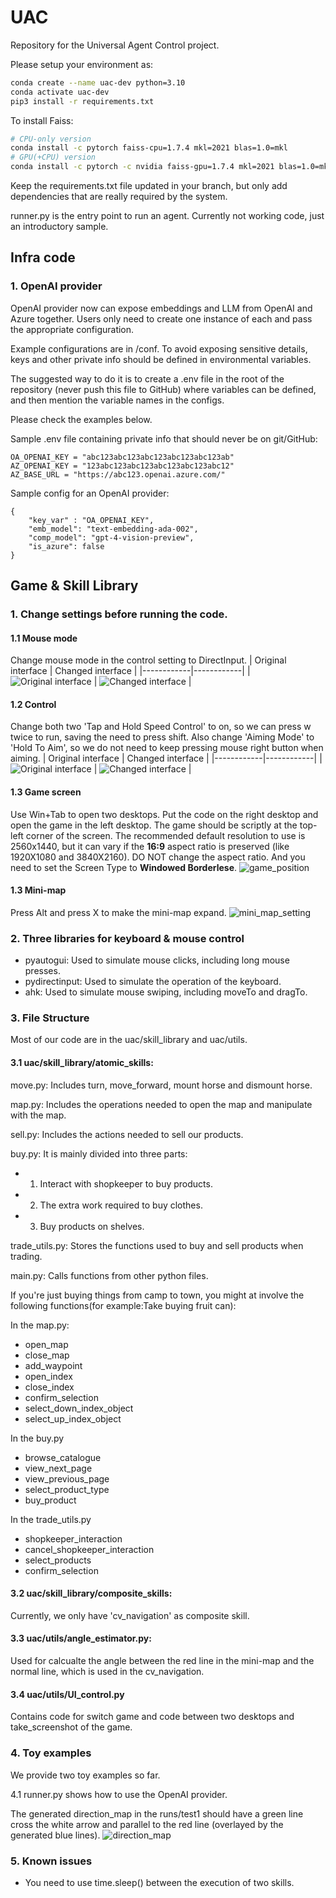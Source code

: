 # UAC
Repository for the Universal Agent Control project.

Please setup your environment as:
```bash
conda create --name uac-dev python=3.10
conda activate uac-dev
pip3 install -r requirements.txt
```

To install Faiss:
```bash
# CPU-only version
conda install -c pytorch faiss-cpu=1.7.4 mkl=2021 blas=1.0=mkl
# GPU(+CPU) version
conda install -c pytorch -c nvidia faiss-gpu=1.7.4 mkl=2021 blas=1.0=mkl
```

Keep the requirements.txt file updated in your branch, but only add dependencies that are really required by the system.

runner.py is the entry point to run an agent. Currently not working code, just an introductory sample.

## Infra code

### 1. OpenAI provider

OpenAI provider now can expose embeddings and LLM from OpenAI and Azure together. Users only need to create one instance of each and pass the appropriate configuration.

Example configurations are in /conf. To avoid exposing sensitive details, keys and other private info should be defined in environmental variables.

The suggested way to do it is to create a .env file in the root of the repository (never push this file to GitHub) where variables can be defined, and then mention the variable names in the configs.

Please check the examples below.

Sample .env file containing private info that should never be on git/GitHub:
```
OA_OPENAI_KEY = "abc123abc123abc123abc123abc123ab"
AZ_OPENAI_KEY = "123abc123abc123abc123abc123abc12"
AZ_BASE_URL = "https://abc123.openai.azure.com/"
```

Sample config for an OpenAI provider:
```
{
	"key_var" : "OA_OPENAI_KEY",
	"emb_model": "text-embedding-ada-002",
	"comp_model": "gpt-4-vision-preview",
	"is_azure": false
}
```

## Game & Skill Library
### 1. Change settings before running the code.

#### 1.1 Mouse mode
Change mouse mode in the control setting to DirectInput.
| Original interface | Changed interface |
|------------|------------|
| ![Original interface](docs/images/raw_input.png) | ![Changed interface](docs/images/direct_input.png) |  

#### 1.2 Control
Change both two 'Tap and Hold Speed Control' to on, so we can press w twice to run, saving the need to press shift. Also change 'Aiming Mode' to 'Hold To Aim', so we do not need to keep pressing mouse right button when aiming.
| Original interface | Changed interface |
|------------|------------|
| ![Original interface](docs/images/move_control_previous.png) | ![Changed interface](docs/images/move_control_now.png) |  

#### 1.3 Game screen
Use Win+Tab to open two desktops. Put the code on the right desktop and open the game in the left desktop. The game should be scriptly at the top-left corner of the screen. The recommended default resolution to use is 2560x1440, but it can vary if the **16:9** aspect ratio is preserved (like 1920X1080 and 3840X2160). DO NOT change the aspect ratio. And you need to set the Screen Type to **Windowed Borderlese**.
![game_position](docs/images/game_position.png)

#### 1.3 Mini-map
Press Alt and press X to make the mini-map expand.
![mini_map_setting](docs/images/mini_map_setting.png) 

### 2. Three libraries for keyboard & mouse control  
- pyautogui: Used to simulate mouse clicks, including long mouse presses.   
- pydirectinput: Used to simulate the operation of the keyboard.  
- ahk: Used to simulate mouse swiping, including moveTo and dragTo.
  
### 3. File Structure
Most of our code are in the uac/skill_library and uac/utils.

#### 3.1 uac/skill_library/atomic_skills:
move.py: Includes turn, move_forward, mount horse and dismount horse.

map.py: Includes the operations needed to open the map and manipulate with the map.    

sell.py: Includes the actions needed to sell our products.    

buy.py: It is mainly divided into three parts:   
-   1. Interact with shopkeeper to buy products.   
-   2. The extra work required to buy clothes.   
-   3. Buy products on shelves.  

trade_utils.py: Stores the functions used to buy and sell products when trading.  

main.py: Calls functions from other python files.

If you're just buying things from camp to town, you might at involve the following functions(for example:Take buying fruit can):   

In the map.py:
-   open_map
-   close_map
-   add_waypoint
-   open_index
-   close_index
-   confirm_selection
-   select_down_index_object
-   select_up_index_object

In the buy.py
-   browse_catalogue
-   view_next_page
-   view_previous_page
-   select_product_type
-   buy_product
    

In the trade_utils.py
-   shopkeeper_interaction
-   cancel_shopkeeper_interaction
-   select_products
-   confirm_selection

#### 3.2 uac/skill_library/composite_skills:
Currently, we only have 'cv_navigation' as composite skill.

#### 3.3 uac/utils/angle_estimator.py:
Used for calcualte the angle between the red line in the mini-map and the normal line, which is used in the cv_navigation.

#### 3.4 uac/utils/UI_control.py
Contains code for switch game and code between two desktops and take_screenshot of the game.

### 4. Toy examples
We provide two toy examples so far.

4.1 runner.py shows how to use the OpenAI provider.

The generated direction_map in the runs/test1 should have a green line cross the white arrow and parallel to the red line (overlayed by the generated blue lines).
![direction_map](docs/images/direction_map.jpg) 


### 5. Known issues
-   You need to use time.sleep() between the execution of two skills.

